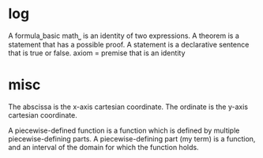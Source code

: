 # log

A formula⎵basic math⎵ is an identity of two expressions.
A theorem is a statement that has a possible proof.
A statement is a declarative sentence that is true or false.
axiom = premise that is an identity

# misc




The abscissa is the x-axis cartesian coordinate.
The ordinate is the y-axis cartesian coordinate.













A piecewise-defined function is a function which is defined by multiple piecewise-defining parts.
A piecewise-defining part (my term) is a function, and an interval of the domain for which the function holds.